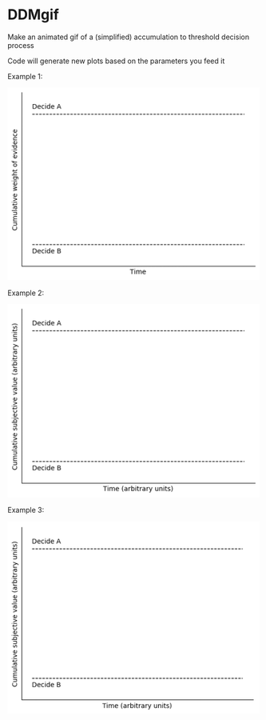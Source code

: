 # DDMgif
Make an animated gif of a (simplified) accumulation to threshold decision process

Code will generate new plots based on the parameters you feed it

Example 1:

![](ddm_127_1p8.gif?raw=true)


Example 2:

![](ddm_1_0p7.gif?raw=true)


Example 3:

![](ddm_7_0p8.gif?raw=true)
